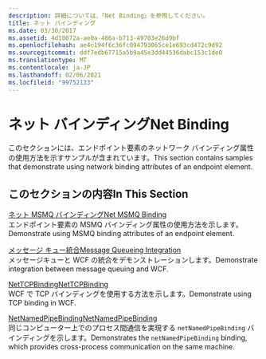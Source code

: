 ```yaml
---
description: 詳細については、「Net Binding」を参照してください。
title: ネット バインディング
ms.date: 03/30/2017
ms.assetid: 4d10072a-ae0a-486a-b713-49703e26d9bf
ms.openlocfilehash: ae4c194f6c36fc094793065ce1e693cd472c9d92
ms.sourcegitcommit: ddf7edb67715a5b9a45e3dd44536dabc153c1de0
ms.translationtype: MT
ms.contentlocale: ja-JP
ms.lasthandoff: 02/06/2021
ms.locfileid: "99752133"
---
```

# <a name="net-binding"></a><span data-ttu-id="7c932-103">ネット バインディング</span><span class="sxs-lookup"><span data-stu-id="7c932-103">Net Binding</span></span>

<span data-ttu-id="7c932-104">このセクションには、エンドポイント要素のネットワーク バインディング属性の使用方法を示すサンプルが含まれています。</span><span class="sxs-lookup"><span data-stu-id="7c932-104">This section contains samples that demonstrate using network binding attributes of an endpoint element.</span></span>  
  
## <a name="in-this-section"></a><span data-ttu-id="7c932-105">このセクションの内容</span><span class="sxs-lookup"><span data-stu-id="7c932-105">In This Section</span></span>  

 [<span data-ttu-id="7c932-106">ネット MSMQ バインディング</span><span class="sxs-lookup"><span data-stu-id="7c932-106">Net MSMQ Binding</span></span>](net-msmq-binding.md)  
 <span data-ttu-id="7c932-107">エンドポイント要素の MSMQ バインディング属性の使用方法を示します。</span><span class="sxs-lookup"><span data-stu-id="7c932-107">Demonstrate using MSMQ binding attributes of an endpoint element.</span></span>  
  
 [<span data-ttu-id="7c932-108">メッセージ キュー統合</span><span class="sxs-lookup"><span data-stu-id="7c932-108">Message Queueing Integration</span></span>](message-queueing-integration.md)  
 <span data-ttu-id="7c932-109">メッセージキューと WCF の統合をデモンストレーションします。</span><span class="sxs-lookup"><span data-stu-id="7c932-109">Demonstrate integration between message queuing and WCF.</span></span>  
  
 [<span data-ttu-id="7c932-110">NetTCPBinding</span><span class="sxs-lookup"><span data-stu-id="7c932-110">NetTCPBinding</span></span>](nettcpbinding.md)  
 <span data-ttu-id="7c932-111">WCF で TCP バインディングを使用する方法を示します。</span><span class="sxs-lookup"><span data-stu-id="7c932-111">Demonstrate using TCP binding in WCF.</span></span>  
  
 [<span data-ttu-id="7c932-112">NetNamedPipeBinding</span><span class="sxs-lookup"><span data-stu-id="7c932-112">NetNamedPipeBinding</span></span>](netnamedpipebinding.md)  
 <span data-ttu-id="7c932-113">同じコンピューター上でのプロセス間通信を実現する `netNamedPipeBinding` バインディングを示します。</span><span class="sxs-lookup"><span data-stu-id="7c932-113">Demonstrates the `netNamedPipeBinding` binding, which provides cross-process communication on the same machine.</span></span>
